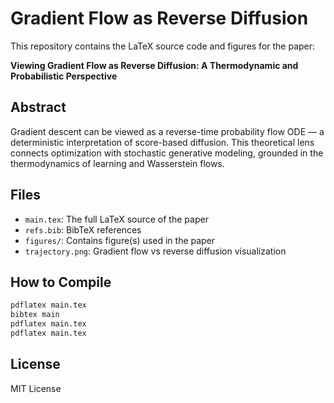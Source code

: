 
# Gradient Flow as Reverse Diffusion

This repository contains the LaTeX source code and figures for the paper:

**Viewing Gradient Flow as Reverse Diffusion: A Thermodynamic and Probabilistic Perspective**

## Abstract

Gradient descent can be viewed as a reverse-time probability flow ODE — a deterministic interpretation of score-based diffusion. This theoretical lens connects optimization with stochastic generative modeling, grounded in the thermodynamics of learning and Wasserstein flows.

## Files

- `main.tex`: The full LaTeX source of the paper
- `refs.bib`: BibTeX references
- `figures/`: Contains figure(s) used in the paper
- `trajectory.png`: Gradient flow vs reverse diffusion visualization

## How to Compile

```bash
pdflatex main.tex
bibtex main
pdflatex main.tex
pdflatex main.tex
```

## License

MIT License
